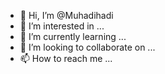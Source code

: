 - 👋 Hi, I’m @Muhadihadi
- 👀 I’m interested in ...
- 🌱 I’m currently learning ...
- 💞️ I’m looking to collaborate on ...
- 📫 How to reach me ...

<!---
Muhadihadi/Muhadihadi is a ✨ special ✨ repository because its `README.md` (this file) appears on your GitHub profile.
You can click the Preview link to take a look at your changes.
--->
